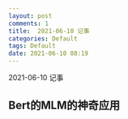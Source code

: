 ```yaml
---
layout: post
comments: 1
title:  2021-06-10 记事
categories: Default
tags: Default
date: 2021-06-10 08:19
---
```


 2021-06-10 记事



## Bert的MLM的神奇应用



